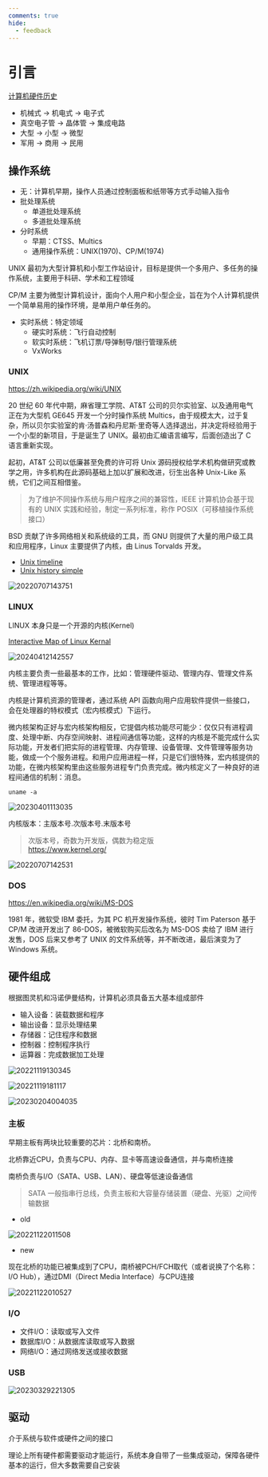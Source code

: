 ```yaml
---
comments: true
hide:
  - feedback
---
```


# 引言

[计算机硬件历史](https://en.wikipedia.org/wiki/History_of_computing_hardware)

- 机械式 -> 机电式 -> 电子式
- 真空电子管 -> 晶体管 -> 集成电路
- 大型 -> 小型 -> 微型
- 军用 -> 商用 -> 民用

## 操作系统

- 无：计算机早期，操作人员通过控制面板和纸带等方式手动输入指令
- 批处理系统
    - 单道批处理系统
    - 多道批处理系统
- 分时系统
    - 早期：CTSS、Multics
    - 通用操作系统：UNIX(1970)、CP/M(1974)

UNIX 最初为大型计算机和小型工作站设计，目标是提供一个多用户、多任务的操作系统，主要用于科研、学术和工程领域

CP/M 主要为微型计算机设计，面向个人用户和小型企业，旨在为个人计算机提供一个简单易用的操作环境，是单用户单任务的。

- 实时系统：特定领域
    - 硬实时系统：飞行自动控制
    - 软实时系统：飞机订票/导弹制导/银行管理系统
    - VxWorks

### UNIX

<https://zh.wikipedia.org/wiki/UNIX>

20 世纪 60 年代中期，麻省理工学院、AT&T 公司的贝尔实验室、以及通用电气正在为大型机 GE645 开发一个分时操作系统 Multics，由于规模太大，过于复杂，所以贝尔实验室的肯·汤普森和丹尼斯·里奇等人选择退出，并决定将经验用于一个小型的新项目，于是诞生了 UNIX。最初由汇编语言编写，后面创造出了 C 语言重新实现。

起初，AT&T 公司以低廉甚至免费的许可将 Unix 源码授权给学术机构做研究或教学之用，许多机构在此源码基础上加以扩展和改进，衍生出各种 Unix-Like 系统，它们之间互相借鉴。

> 为了维护不同操作系统与用户程序之间的兼容性，IEEE 计算机协会基于现有的 UNIX 实践和经验，制定一系列标准，称作 POSIX（可移植操作系统接口）

BSD 贡献了许多网络相关和系统级的工具，而 GNU 则提供了大量的用户级工具和应用程序，Linux 主要提供了内核，由 Linus Torvalds 开发。

- [Unix timeline](https://commons.wikimedia.org/wiki/File:Unix_timeline.en.svg#/media/File:Unix_timeline.en.svg)
- [Unix history simple](https://zh.wikipedia.org/wiki/File:Unix_history-simple.svg)

![20220707143751](http://image.zuoright.com/20220707143751.png)

### LINUX

LINUX 本身只是一个开源的内核(Kernel)

[Interactive Map of Linux Kernal](https://makelinux.github.io/kernel/map/)

![20240412142557](https://image.zuoright.com/20240412142557.png)

内核主要负责一些最基本的工作，比如：管理硬件驱动、管理内存、管理文件系统、管理进程等等。

内核是计算机资源的管理者，通过系统 API 函数向用户应用软件提供一些接口，会在处理器的特权模式（宏内核模式）下运行。

微内核架构正好与宏内核架构相反，它提倡内核功能尽可能少：仅仅只有进程调度、处理中断、内存空间映射、进程间通信等功能，这样的内核是不能完成什么实际功能，开发者们把实际的进程管理、内存管理、设备管理、文件管理等服务功能，做成一个个服务进程。和用户应用进程一样，只是它们很特殊，宏内核提供的功能，在微内核架构里由这些服务进程专门负责完成。微内核定义了一种良好的进程间通信的机制：消息。

`uname -a`

![20230401113035](http://image.zuoright.com/20230401113035.png)

内核版本：主版本号.次版本号.末版本号

> 次版本号，奇数为开发版，偶数为稳定版  
> <https://www.kernel.org/>

![20220707142531](http://image.zuoright.com/20220707142531.png)

### DOS

<https://en.wikipedia.org/wiki/MS-DOS>

1981 年，微软受 IBM 委托，为其 PC 机开发操作系统，彼时 Tim Paterson 基于 CP/M 改进开发出了 86-DOS，被微软购买后改名为 MS-DOS 卖给了 IBM 进行发售，DOS 后来又参考了 UNIX 的文件系统等，并不断改进，最后演变为了 Windows 系统。

## 硬件组成

根据图灵机和冯诺伊曼结构，计算机必须具备五大基本组成部件

- 输入设备：装载数据和程序
- 输出设备：显示处理结果
- 存储器：记住程序和数据
- 控制器：控制程序执行
- 运算器：完成数据加工处理

![20221119130345](http://image.zuoright.com/20221119130345.png)

![20221119181117](http://image.zuoright.com/20221119181117.png)

![20230204004035](http://image.zuoright.com/20230204004035.png)

### 主板

早期主板有两块比较重要的芯片：北桥和南桥。

北桥靠近CPU，负责与CPU、内存、显卡等高速设备通信，并与南桥连接

南桥负责与I/O（SATA、USB、LAN）、硬盘等低速设备通信

> SATA 一般指串行总线，负责主板和大容量存储装置（硬盘、光驱）之间传输数据

- old

![20221122011508](http://image.zuoright.com/20221122011508.png)

- new

现在北桥的功能已被集成到了CPU，南桥被PCH/FCH取代（或者说换了个名称：I/O Hub），通过DMI（Direct Media Interface）与CPU连接

![20221122010527](http://image.zuoright.com/20221122010527.png)

### I/O

- 文件I/O：读取或写入文件
- 数据库I/O：从数据库读取或写入数据
- 网络I/O：通过网络发送或接收数据

### USB

![20230329221305](http://image.zuoright.com/20230329221305.png)

## 驱动

介于系统与软件或硬件之间的接口

理论上所有硬件都需要驱动才能运行，系统本身自带了一些集成驱动，保障各硬件基本的运行，但大多数需要自己安装
